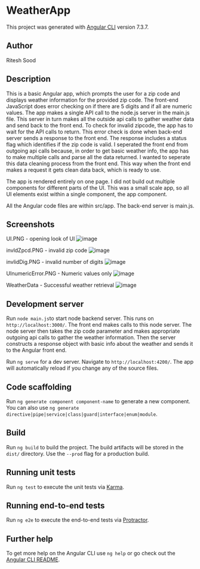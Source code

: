 # WeatherApp

This project was generated with [Angular CLI](https://github.com/angular/angular-cli) version 7.3.7.

## Author

Ritesh Sood

## Description

This is a basic Angular app, which prompts the user for a zip code and displays weather information for the provided zip code.
The front-end JavaScript does error checking on if there are 5 digits and if all are numeric values. The app makes a single API call to the node.js server in the main.js file. This server in turn makes all the outside api calls to gather weather data and send back to the front end. To check for invalid zipcode, the app has to wait for the API calls to return. This error check is done when back-end server sends a response to the front end. The response includes a status flag which identifies if the zip code is valid. I seperated the front end from outgoing api calls because, in order to get basic weather info, the app has to make multiple calls and parse all the data returned. I wanted to seperate this data cleaning process from the front end. This way when the front end makes a request it gets clean data back, which is ready to use.

The app is rendered entirely on one page. I did not build out multiple components for different parts of the UI. This was a small scale app, so all UI elements exist within a single component, the app component.

All the Angular code files are within src/app.
The back-end server is main.js.

## Screenshots

UI.PNG              - opening look of UI
![image](https://user-images.githubusercontent.com/16458271/55580253-63924b00-56d7-11e9-9ac6-60603c164170.png)

invldZpcd.PNG       - invalid zip code
![image](https://user-images.githubusercontent.com/16458271/55580168-2af27180-56d7-11e9-9a9e-348729ca654b.png)

invlidDig.PNG       - invalid number of digits
![image](https://user-images.githubusercontent.com/16458271/55580224-52493e80-56d7-11e9-88fa-c5ed72fa892d.png)

UInumericError.PNG  - Numeric values only
![image](https://user-images.githubusercontent.com/16458271/55580281-74db5780-56d7-11e9-8370-d876bb3a8d64.png)

WeatherData         - Successful weather retrieval
![image](https://user-images.githubusercontent.com/16458271/55580350-96d4da00-56d7-11e9-9f2b-710a48b15402.png)



## Development server

Run `node main.js`to start node backend server. This runs on `http://localhost:3000/`. The front end makes calls to this node server. The node server then takes the zip code parameter and makes appropriate outgoing api calls to gather the weather information. Then the server constructs a response object with basic info about the weather and sends it to the Angular front end.

Run `ng serve` for a dev server. Navigate to `http://localhost:4200/`. The app will automatically reload if you change any of the source files.


## Code scaffolding

Run `ng generate component component-name` to generate a new component. You can also use `ng generate directive|pipe|service|class|guard|interface|enum|module`.

## Build

Run `ng build` to build the project. The build artifacts will be stored in the `dist/` directory. Use the `--prod` flag for a production build.

## Running unit tests

Run `ng test` to execute the unit tests via [Karma](https://karma-runner.github.io).

## Running end-to-end tests

Run `ng e2e` to execute the end-to-end tests via [Protractor](http://www.protractortest.org/).

## Further help

To get more help on the Angular CLI use `ng help` or go check out the [Angular CLI README](https://github.com/angular/angular-cli/blob/master/README.md).




